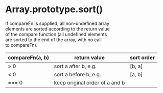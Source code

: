 # Array.prototype.sort()  

If compareFn is supplied, all non-undefined array  
elements are sorted according to the return value  
of the compare function (all undefined elements  
are sorted to the end of the array, with no call  
to compareFn).  

| compareFn(a, b) | return value 	  | sort order |
|-----------------|-----------------------|------------|
| > 0 	          | sort a after b, e.g.  | [b, a]     |
| < 0 	          | sort a before b, e.g. | [a, b]     |
| === 0 	  | keep original order of a and b |   |
